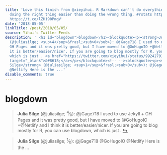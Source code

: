 ```yaml
---
title: 'Love this finish from @xieyihui. R Markdown can''t do everything but it makes
  doing the right thing easier than doing the wrong thing. #rstats https://t.co/HNpm7c47CG
  https://t.co/lZH190PmgV'
date: '2018-05-05'
linkTitle: /post/2018/05/05/
source: Yihui's Twitter Feeds
description: ' <h1 id="blogdown">blogdown</h1><blockquote><p><strong>Julia Silge</strong>
  (@juliasilge; <sup>4</sup>&frasl;<sub>0</sub>): @jGage718 I used to use Jekyll +
  GH Pages and it was pretty good, but I have moved to @GoHugoIO +@Netlify and I think
  it is better/easier/nicer. If you are going to blog mostly for R, you can use blogdown,
  which is just . <a href="https://twitter.com/xieyihui/status/992427916204982272"
  target="_blank">&#8618;</a></p></blockquote><!-- --><blockquote><p><strong>Julia
  Silge</strong> (@juliasilge; <sup>1</sup>&frasl;<sub>0</sub>): @jGage718 @GoHugoIO
  @Netlify Here is the ...'
disable_comments: true
---
```

 <h1 id="blogdown">blogdown</h1><blockquote><p><strong>Julia Silge</strong> (@juliasilge; <sup>4</sup>&frasl;<sub>0</sub>): @jGage718 I used to use Jekyll + GH Pages and it was pretty good, but I have moved to @GoHugoIO +@Netlify and I think it is better/easier/nicer. If you are going to blog mostly for R, you can use blogdown, which is just . <a href="https://twitter.com/xieyihui/status/992427916204982272" target="_blank">&#8618;</a></p></blockquote><!-- --><blockquote><p><strong>Julia Silge</strong> (@juliasilge; <sup>1</sup>&frasl;<sub>0</sub>): @jGage718 @GoHugoIO @Netlify Here is the ...